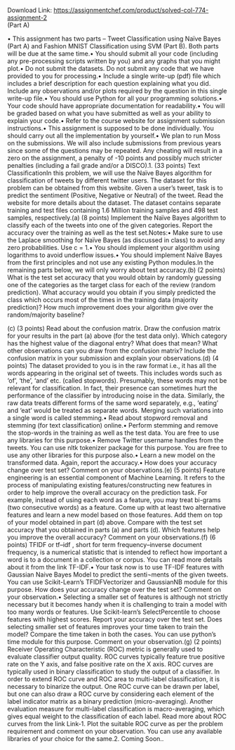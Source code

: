Download Link: https://assignmentchef.com/product/solved-col-774-assignment-2
<br>
(Part A)

• This assignment has two parts – Tweet Classification using Naïve Bayes (Part A) and Fashion MNIST Classification using SVM (Part B). Both parts will be due at the same time.• You should submit all your code (including any pre-processing scripts written by you) and any graphs that you might plot.• Do not submit the datasets. Do not submit any code that we have provided to you for processing.• Include a single write-up (pdf) file which includes a brief description for each question explaining what you did. Include any observations and/or plots required by the question in this single write-up file.• You should use Python for all your programming solutions.• Your code should have appropriate documentation for readability.• You will be graded based on what you have submitted as well as your ability to explain your code.• Refer to the course website for assignment submission instructions.• This assignment is supposed to be done individually. You should carry out all the implementation by yourself.• We plan to run Moss on the submissions. We will also include submissions from previous years since some of the questions may be repeated. Any cheating will result in a zero on the assignment, a penalty of -10 points and possibly much stricter penalties (including a fail grade and/or a DISCO).1. (33 points) Text ClassificationIn this problem, we will use the Naïve Bayes algorithm for classification of tweets by different twitter users. The dataset for this problem can be obtained from this website. Given a user’s tweet, task is to predict the sentiment (Positive, Negative or Neutral) of the tweet. Read the website for more details about the dataset. The dataset contains separate training and test files containing 1.6 Million training samples and 498 test samples, respectively.(a) (8 points) Implement the Naïve Bayes algorithm to classify each of the tweets into one of the given categories. Report the accuracy over the training as well as the test set.Notes:• Make sure to use the Laplace smoothing for Naïve Bayes (as discussed in class) to avoid any zero probabilities. Use c = 1.• You should implement your algorithm using logarithms to avoid underflow issues.• You should implement Naïve Bayes from the first principles and not use any existing Python modules.In the remaining parts below, we will only worry about test accuracy.(b) (2 points) What is the test set accuracy that you would obtain by randomly guessing one of the categories as the target class for each of the review (random prediction). What accuracy would you obtain if you simply predicted the class which occurs most of the times in the training data (majority prediction)? How much improvement does your algorithm give over the random/majority baseline?

(c) (3 points) Read about the confusion matrix. Draw the confusion matrix for your results in the part (a) above (for the test data only). Which category has the highest value of the diagonal entry? What does that mean? What other observations can you draw from the confusion matrix? Include the confusion matrix in your submission and explain your observations.(d) (4 points) The dataset provided to you is in the raw format i.e., it has all the words appearing in the original set of tweets. This includes words such as ‘of’, ‘the’, ‘and’ etc. (called stopwords). Presumably, these words may not be relevant for classification. In fact, their presence can sometimes hurt the performance of the classifier by introducing noise in the data. Similarly, the raw data treats different forms of the same word separately, e.g., ‘eating’ and ‘eat’ would be treated as separate words. Merging such variations into a single word is called stemming.• Read about stopword removal and stemming (for text classification) online.• Perform stemming and remove the stop-words in the training as well as the test data. You are free to use any libraries for this purpose.• Remove Twitter username handles from the tweets. You can use nltk tokenizer package for this purpose. You are free to use any other libraries for this purpose also.• Learn a new model on the transformed data. Again, report the accuracy.• How does your accuracy change over test set? Comment on your observations.(e) (5 points) Feature engineering is an essential component of Machine Learning. It refers to the process of manipulating existing features/constructing new features in order to help improve the overall accuracy on the prediction task. For example, instead of using each word as a feature, you may treat bi-grams (two consecutive words) as a feature. Come up with at least two alternative features and learn a new model based on those features. Add them on top of your model obtained in part (d) above. Compare with the test set accuracy that you obtained in parts (a) and parts (d). Which features help you improve the overall accuracy? Comment on your observations.(f) (6 points) TFIDF or tf–idf , short for term frequency–inverse document frequency, is a numerical statistic that is intended to reflect how important a word is to a document in a collection or corpus. You can read more details about it from the link TF-IDF.• Your task now is to use TF-IDF features with Gaussian Naive Bayes Model to predict the senti¬ments of the given tweets. You can use Scikit-Learn’s TFIDFVectorizer and GaussianNB module for this purpose. How does your accuracy change over the test set? Comment on your observation.• Selecting a smaller set of features is although not strictly necessary but it becomes handy when it is challenging to train a model with too many words or features. Use Scikit-learn’s SelectPercentile to choose features with highest scores. Report your accuracy over the test set. Does selecting smaller set of features improves your time taken to train the model? Compare the time taken in both the cases. You can use python’s time module for this purpose. Comment on your observation.(g) (2 points) Receiver Operating Characteristic (ROC) metric is generally used to evaluate classifier output quality. ROC curves typically feature true positive rate on the Y axis, and false positive rate on the X axis. ROC curves are typically used in binary classification to study the output of a classifier. In order to extend ROC curve and ROC area to multi-label classification, it is necessary to binarize the output. One ROC curve can be drawn per label, but one can also draw a ROC curve by considering each element of the label indicator matrix as a binary prediction (micro-averaging). Another evaluation measure for multi-label classification is macro-averaging, which gives equal weight to the classification of each label. Read more about ROC curves from the link Link-1. Plot the suitable ROC curve as per the problem requirement and comment on your observation. You can use any available libraries of your choice for the same.2. Coming Soon..